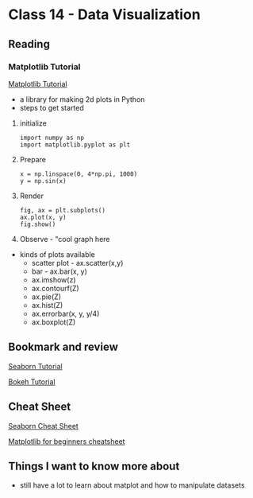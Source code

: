 # Class 14 - Data Visualization

## Reading

### Matplotlib Tutorial
[Matplotlib Tutorial](https://github.com/rougier/matplotlib-tutorial)
- a library for making 2d plots in Python
- steps to get started
1. initialize
    
    ```
    import numpy as np
    import matplotlib.pyplot as plt
    ```

2. Prepare

    ```
    x = np.linspace(0, 4*np.pi, 1000)
    y = np.sin(x)
    ```

3. Render

    ```
    fig, ax = plt.subplots()
    ax.plot(x, y)
    fig.show()
    ```

4. Observe - "cool graph here

- kinds of plots available
    - scatter plot - ax.scatter(x,y)
    - bar - ax.bar(x, y)
    - ax.imshow(z)
    - ax.contourf(Z)
    - ax.pie(Z)
    - ax.hist(Z)
    - ax.errorbar(x, y, y/4)
    - ax.boxplot(Z)

## Bookmark and review
[Seaborn Tutorial](https://seaborn.pydata.org/tutorial.html)

[Bokeh Tutorial](https://mybinder.org/v2/gh/bokeh/bokeh-notebooks/master?filepath=tutorial%2F00%20-%20Introduction%20and%20Setup.ipynb)

## Cheat Sheet
[Seaborn Cheat Sheet](https://s3.amazonaws.com/assets.datacamp.com/blog_assets/Python_Seaborn_Cheat_Sheet.pdf)

[Matplotlib for beginners cheatsheet](https://matplotlib.org/cheatsheets/_images/handout-beginner.png)

## Things I want to know more about
- still have a lot to learn about matplot and how to manipulate datasets